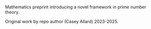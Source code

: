Mathematics preprint introducing a novel framework in prime number theory.

Original work by repo author (Casey Allard) 2023-2025.
